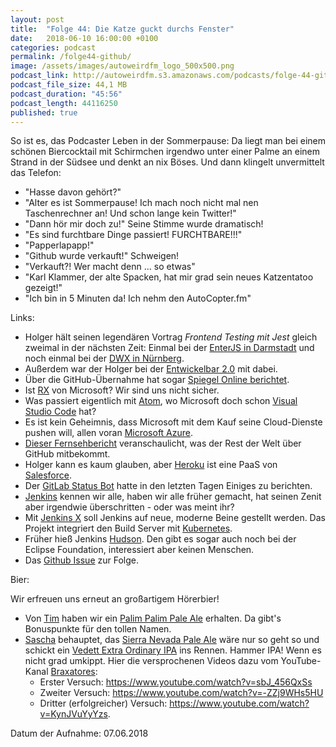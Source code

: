 ```yaml
---
layout: post
title:  "Folge 44: Die Katze guckt durchs Fenster"
date:   2018-06-10 16:00:00 +0100
categories: podcast
permalink: /folge44-github/
image: /assets/images/autoweirdfm_logo_500x500.png
podcast_link: http://autoweirdfm.s3.amazonaws.com/podcasts/folge-44-github.mp3
podcast_file_size: 44,1 MB
podcast_duration: "45:56"
podcast_length: 44116250
published: true
---
```


So ist es, das Podcaster Leben in der Sommerpause: Da liegt man bei einem schönen Biercocktail mit Schirmchen irgendwo unter einer Palme an einem Strand in der Südsee und denkt an nix Böses. Und dann klingelt unvermittelt das Telefon:
- "Hasse davon gehört?"
- "Alter es ist Sommerpause! Ich mach noch nicht mal nen Taschenrechner an! Und schon lange kein Twitter!"
- "Dann hör mir doch zu!" Seine Stimme wurde dramatisch!
- "Es sind furchtbare Dinge passiert! FURCHTBARE!!!"
- "Papperlapapp!"
- "Github wurde verkauft!"
Schweigen!
- "Verkauft?! Wer macht denn ...  so etwas"
- "Karl Klammer, der alte Spacken, hat mir grad sein neues Katzentatoo gezeigt!"
- "Ich bin in 5 Minuten da! Ich nehm den AutoCopter.fm" 

Links:

- Holger hält seinen legendären Vortrag *Frontend Testing mit Jest* gleich zweimal in der nächsten Zeit: Einmal bei der [EnterJS in Darmstadt](https://www.enterjs.de/single?id=6712&jest%3A-frontend-testing-richtig-gemacht) und noch einmal bei der [DWX in Nürnberg](https://www.developer-week.de/programm/#/talk/das-frontend-richtig-testen-mit-jest).
- Außerdem war der Holger bei der [Entwickelbar 2.0](https://entwickelbar.github.io/) mit dabei.
- Über die GitHub-Übernahme hat sogar [Spiegel Online berichtet](http://m.spiegel.de/netzwelt/web/microsoft-kauft-github-fuer-7-5-milliarden-dollar-a-1211118.html).
- Ist [RX](http://reactivex.io/) von Microsoft? Wir sind uns nicht sicher.
- Was passiert eigentlich mit [Atom](https://atom.io/), wo Microsoft doch schon [Visual Studio Code](https://code.visualstudio.com/) hat?
- Es ist kein Geheimnis, dass Microsoft mit dem Kauf seine Cloud-Dienste pushen will, allen voran [Microsoft Azure](https://azure.microsoft.com/).
- [Dieser Fernsehbericht](https://www.youtube.com/watch?time_continue=104&v=L1ngHNjSPjs) veranschaulicht, was der Rest der Welt über GitHub mitbekommt.
- Holger kann es kaum glauben, aber [Heroku](https://www.heroku.com/) ist eine PaaS von [Salesforce](https://www.salesforce.com/).
- Der [GitLab Status Bot](https://twitter.com/gitlabstatus) hatte in den letzten Tagen Einiges zu berichten.
- [Jenkins](https://jenkins.io) kennen wir alle, haben wir alle früher gemacht, hat seinen Zenit aber irgendwie überschritten - oder was meint ihr?
- Mit [Jenkins X](https://jenkins-x.io/) soll Jenkins auf neue, moderne Beine gestellt werden. Das Projekt integriert den Build Server mit [Kubernetes](https://kubernetes.io/).
- Früher hieß Jenkins [Hudson](http://www.eclipse.org/hudson/). Den gibt es sogar auch noch bei der Eclipse Foundation, interessiert aber keinen Menschen.
- Das [Github Issue](https://github.com/autoweirdfm/autoweirdfm.github.io/issues/51) zur Folge.

Bier:

Wir erfreuen uns erneut an großartigem Hörerbier!
- Von [Tim](https://twitter.com/zordan_f) haben wir ein [Palim Palim Pale Ale](https://untappd.com/b/ueberquell-brauwerkstatten-palim-palim-pale-ale/2186536) erhalten. Da gibt's Bonuspunkte für den tollen Namen.
- [Sascha](https://twitter.com/ccsno) behauptet, das [Sierra Nevada Pale Ale](https://untappd.com/b/sierra-nevada-brewing-co-pale-ale/6284) wäre nur so geht so und schickt ein [Vedett Extra Ordinary IPA](https://untappd.com/b/duvel-moortgat-vedett-extra-ordinary-ipa/603235) ins Rennen. Hammer IPA!  Wenn es nicht grad umkippt. Hier die versprochenen Videos dazu vom YouTube-Kanal [Braxatores](https://www.youtube.com/channel/UC6N01hJxScsrTBnphHHHPYg):
  - Erster Versuch: https://www.youtube.com/watch?v=sbJ_456QxSs
  - Zweiter Versuch: https://www.youtube.com/watch?v=-ZZj9WHs5HU
  - Dritter (erfolgreicher) Versuch: https://www.youtube.com/watch?v=KynJVuYyYzs.

Datum der Aufnahme: 07.06.2018